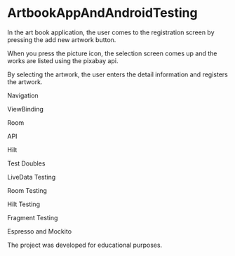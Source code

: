 # ArtbookAppAndAndroidTesting

In the art book application, the user comes to the registration screen by pressing the add new artwork button.


When you press the picture icon, the selection screen comes up and the works are listed using the pixabay api.


By selecting the artwork, the user enters the detail information and registers the artwork.


Navigation

ViewBinding


Room


API


Hilt


Test Doubles


LiveData Testing


Room Testing


Hilt Testing


Fragment Testing


Espresso and Mockito


The project was developed for educational purposes.

